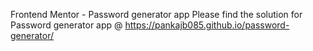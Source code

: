 Frontend Mentor - Password generator app
Please find the solution for Password generator app @ https://pankajb085.github.io/password-generator/